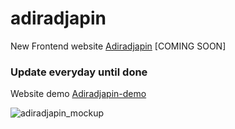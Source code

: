 # adiradjapin
New Frontend website [Adiradjapin](http://adiradjapin.com/) [COMING SOON]

### Update everyday until done
Website demo [Adiradjapin-demo](https://solvedia.github.io/adiradjapin/)

![adiradjapin_mockup](https://github.com/solvedia/adiradjapin/blob/master/layout_design.jpg)
